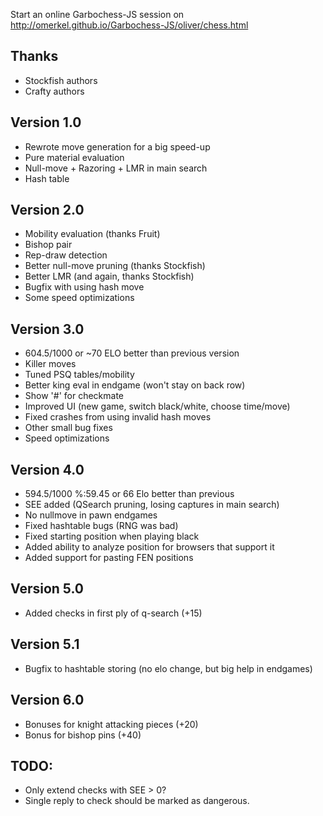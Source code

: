 
Start an online Garbochess-JS session on http://omerkel.github.io/Garbochess-JS/oliver/chess.html

Thanks
------
- Stockfish authors
- Crafty authors

Version 1.0
-----------
- Rewrote move generation for a big speed-up
- Pure material evaluation
- Null-move + Razoring + LMR in main search
- Hash table

Version 2.0
-----------
- Mobility evaluation (thanks Fruit) 
- Bishop pair 
- Rep-draw detection 
- Better null-move pruning (thanks Stockfish) 
- Better LMR (and again, thanks Stockfish) 
- Bugfix with using hash move 
- Some speed optimizations

Version 3.0
-----------
- 604.5/1000 or ~70 ELO better than previous version
- Killer moves
- Tuned PSQ tables/mobility
- Better king eval in endgame (won't stay on back row)
- Show '#' for checkmate
- Improved UI (new game, switch black/white, choose time/move)
- Fixed crashes from using invalid hash moves
- Other small bug fixes
- Speed optimizations

Version 4.0
-----------
- 594.5/1000 %:59.45 or 66 Elo better than previous
- SEE added (QSearch pruning, losing captures in main search)
- No nullmove in pawn endgames
- Fixed hashtable bugs (RNG was bad)
- Fixed starting position when playing black
- Added ability to analyze position for browsers that support it
- Added support for pasting FEN positions

Version 5.0
-----------
- Added checks in first ply of q-search (+15)

Version 5.1
-----------
- Bugfix to hashtable storing (no elo change, but big help in endgames)

Version 6.0
-----------
- Bonuses for knight attacking pieces (+20)
- Bonus for bishop pins (+40)

TODO:
-----
- Only extend checks with SEE > 0?
- Single reply to check should be marked as dangerous.
